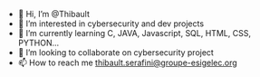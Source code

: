 - 👋 Hi, I’m @Thibault
- 👀 I’m interested in cybersecurity and dev projects
- 🌱 I’m currently learning C, JAVA, Javascript, SQL, HTML, CSS, PYTHON...
- 💞️ I’m looking to collaborate on cybersecurity project
- 📫 How to reach me thibault.serafini@groupe-esigelec.org

<!---
Thibault2001/Thibault2001 is a ✨ special ✨ repository because its `README.md` (this file) appears on your GitHub profile.
You can click the Preview link to take a look at your changes.
--->
